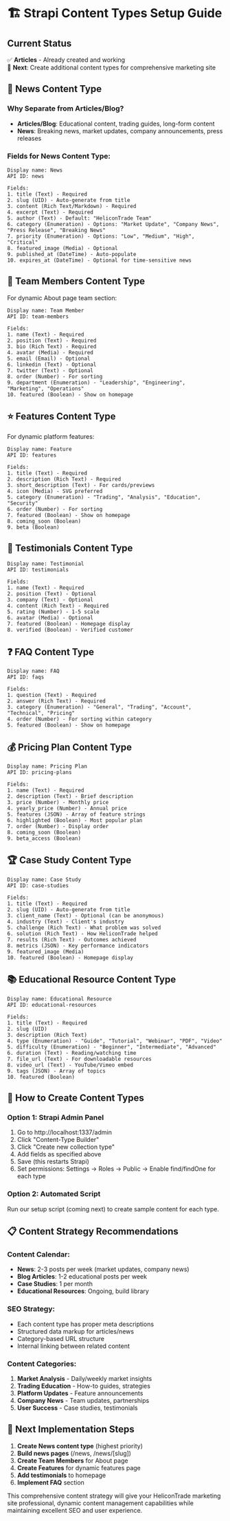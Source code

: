 # 🏗️ Strapi Content Types Setup Guide

## Current Status
✅ **Articles** - Already created and working  
🔄 **Next**: Create additional content types for comprehensive marketing site

## 📰 News Content Type

### Why Separate from Articles/Blog?
- **Articles/Blog**: Educational content, trading guides, long-form content
- **News**: Breaking news, market updates, company announcements, press releases

### Fields for News Content Type:
```
Display name: News
API ID: news

Fields:
1. title (Text) - Required
2. slug (UID) - Auto-generate from title
3. content (Rich Text/Markdown) - Required
4. excerpt (Text) - Required
5. author (Text) - Default: "HeliconTrade Team"
6. category (Enumeration) - Options: "Market Update", "Company News", "Press Release", "Breaking News"
7. priority (Enumeration) - Options: "Low", "Medium", "High", "Critical"
8. featured_image (Media) - Optional
9. published_at (DateTime) - Auto-populate
10. expires_at (DateTime) - Optional for time-sensitive news
```

## 👥 Team Members Content Type

For dynamic About page team section:
```
Display name: Team Member
API ID: team-members

Fields:
1. name (Text) - Required
2. position (Text) - Required
3. bio (Rich Text) - Required
4. avatar (Media) - Required
5. email (Email) - Optional
6. linkedin (Text) - Optional
7. twitter (Text) - Optional
8. order (Number) - For sorting
9. department (Enumeration) - "Leadership", "Engineering", "Marketing", "Operations"
10. featured (Boolean) - Show on homepage
```

## ⭐ Features Content Type

For dynamic platform features:
```
Display name: Feature
API ID: features

Fields:
1. title (Text) - Required
2. description (Rich Text) - Required
3. short_description (Text) - For cards/previews
4. icon (Media) - SVG preferred
5. category (Enumeration) - "Trading", "Analysis", "Education", "Security"
6. order (Number) - For sorting
7. featured (Boolean) - Show on homepage
8. coming_soon (Boolean)
9. beta (Boolean)
```

## 💬 Testimonials Content Type

```
Display name: Testimonial
API ID: testimonials

Fields:
1. name (Text) - Required
2. position (Text) - Optional
3. company (Text) - Optional
4. content (Rich Text) - Required
5. rating (Number) - 1-5 scale
6. avatar (Media) - Optional
7. featured (Boolean) - Homepage display
8. verified (Boolean) - Verified customer
```

## ❓ FAQ Content Type

```
Display name: FAQ
API ID: faqs

Fields:
1. question (Text) - Required
2. answer (Rich Text) - Required
3. category (Enumeration) - "General", "Trading", "Account", "Technical", "Pricing"
4. order (Number) - For sorting within category
5. featured (Boolean) - Show on homepage
```

## 💰 Pricing Plan Content Type

```
Display name: Pricing Plan
API ID: pricing-plans

Fields:
1. name (Text) - Required
2. description (Text) - Brief description
3. price (Number) - Monthly price
4. yearly_price (Number) - Annual price
5. features (JSON) - Array of feature strings
6. highlighted (Boolean) - Most popular plan
7. order (Number) - Display order
8. coming_soon (Boolean)
9. beta_access (Boolean)
```

## 🏆 Case Study Content Type

```
Display name: Case Study
API ID: case-studies

Fields:
1. title (Text) - Required
2. slug (UID) - Auto-generate from title
3. client_name (Text) - Optional (can be anonymous)
4. industry (Text) - Client's industry
5. challenge (Rich Text) - What problem was solved
6. solution (Rich Text) - How HeliconTrade helped
7. results (Rich Text) - Outcomes achieved
8. metrics (JSON) - Key performance indicators
9. featured_image (Media)
10. featured (Boolean) - Homepage display
```

## 📚 Educational Resource Content Type

```
Display name: Educational Resource
API ID: educational-resources

Fields:
1. title (Text) - Required
2. slug (UID)
3. description (Rich Text)
4. type (Enumeration) - "Guide", "Tutorial", "Webinar", "PDF", "Video"
5. difficulty (Enumeration) - "Beginner", "Intermediate", "Advanced"
6. duration (Text) - Reading/watching time
7. file_url (Text) - For downloadable resources
8. video_url (Text) - YouTube/Vimeo embed
9. tags (JSON) - Array of topics
10. featured (Boolean)
```

## 🔧 How to Create Content Types

### Option 1: Strapi Admin Panel
1. Go to http://localhost:1337/admin
2. Click "Content-Type Builder"
3. Click "Create new collection type"
4. Add fields as specified above
5. Save (this restarts Strapi)
6. Set permissions: Settings → Roles → Public → Enable find/findOne for each type

### Option 2: Automated Script
Run our setup script (coming next) to create sample content for each type.

## 📋 Content Strategy Recommendations

### Content Calendar:
- **News**: 2-3 posts per week (market updates, company news)
- **Blog Articles**: 1-2 educational posts per week
- **Case Studies**: 1 per month
- **Educational Resources**: Ongoing, build library

### SEO Strategy:
- Each content type has proper meta descriptions
- Structured data markup for articles/news
- Category-based URL structure
- Internal linking between related content

### Content Categories:
1. **Market Analysis** - Daily/weekly market insights
2. **Trading Education** - How-to guides, strategies
3. **Platform Updates** - Feature announcements
4. **Company News** - Team updates, partnerships
5. **User Success** - Case studies, testimonials

## 🚀 Next Implementation Steps

1. **Create News content type** (highest priority)
2. **Build news pages** (/news, /news/[slug])
3. **Create Team Members** for About page
4. **Create Features** for dynamic features page
5. **Add testimonials** to homepage
6. **Implement FAQ** section

This comprehensive content strategy will give your HeliconTrade marketing site professional, dynamic content management capabilities while maintaining excellent SEO and user experience.